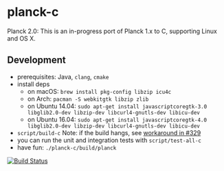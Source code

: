# planck-c

Planck 2.0: This is an in-progress port of Planck 1.x to C, supporting Linux and OS X.

## Development

- prerequisites: Java, `clang`, `cmake`
- install deps
    - on macOS: `brew install pkg-config libzip icu4c`
    - on Arch: `pacman -S webkitgtk libzip zlib`
    - on Ubuntu 14.04: `sudo apt-get install javascriptcoregtk-3.0 libglib2.0-dev libzip-dev libcurl4-gnutls-dev libicu-dev`
    - on Ubuntu 16.04: `sudo apt-get install javascriptcoregtk-4.0 libglib2.0-dev libzip-dev libcurl4-gnutls-dev libicu-dev`
- `script/build-c` Note: if the build hangs, see [workaround in #329](https://github.com/mfikes/planck/issues/329#issuecomment-257116266)
- you can run the unit and integration tests with `script/test-all-c`
- have fun: `./planck-c/build/planck`

[![Build Status](https://travis-ci.org/mfikes/planck.svg?branch=master)](https://travis-ci.org/mfikes/planck)
